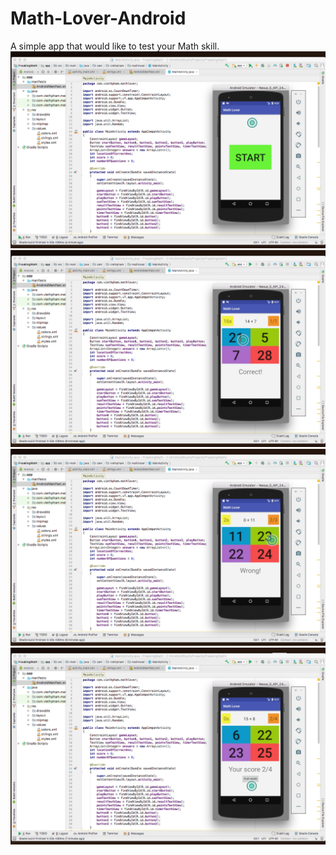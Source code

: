 # Math-Lover-Android
A simple app that would like to test your Math skill.
![alt text](MathLoverAndroid1.png)
![alt text](MathLoverAndroid2.png)
![alt text](MathLoverAndroid3.png)
![alt text](MathLoverAndroid4.png)
